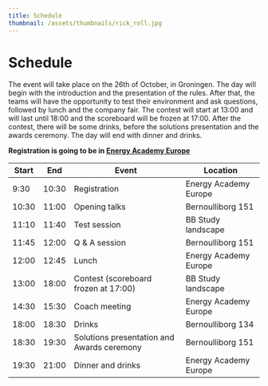 ```yaml
---
title: Schedule
thumbnail: /assets/thumbnails/rick_roll.jpg
---
```


# Schedule

The event will take place on the 26th of October, in Groningen. The day will begin with the introduction and the presentation of the rules. After that, the teams will have the opportunity to test their environment and ask questions, followed by lunch and the company fair. The contest will start at 13:00 and will last until 18:00 and the scoreboard will be frozen at 17:00. After the contest, there will be some drinks, before the solutions presentation and the awards ceremony. The day will end with dinner and drinks.

**Registration is going to be in [Energy Academy Europe](/location/)**

| Start | End   | Event                                      | Location              |
| ----- | ----- | ------------------------------------------ | --------------------- |
| 9:30  | 10:30 | Registration                               | Energy Academy Europe |
| 10:30 | 11:00 | Opening talks                              | Bernoulliborg 151     |
| 11:10 | 11:40 | Test session                               | BB Study landscape    |
| 11:45 | 12:00 | Q & A session                              | Bernoulliborg 151     |
| 12:00 | 12:45 | Lunch                                      | Energy Academy Europe |
| 13:00 | 18:00 | Contest (scoreboard frozen at 17:00)       | BB Study landscape    |
| 14:30 | 15:30 | Coach meeting                              | Energy Academy Europe |
| 18:00 | 18:30 | Drinks                                     | Bernoulliborg 134     |
| 18:30 | 19:30 | Solutions presentation and Awards ceremony | Bernoulliborg 151     |
| 19:30 | 21:00 | Dinner and drinks                          | Energy Academy Europe |

